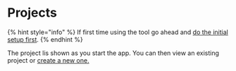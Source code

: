 # Projects

{% hint style="info" %}
If first time using the tool go ahead and [do the initial setup first](../setup.md).
{% endhint %}

The project lis shown as you start the app. You can then view an existing project or [create a new one.](create-a-new-project.md)

